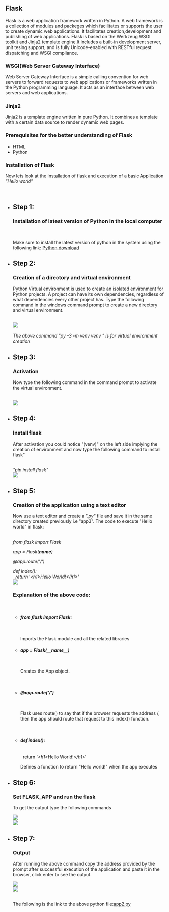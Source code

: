 <h2> Flask</h2>
<p> Flask is a web application framework written in Python. A web framework is a collection of modules and packeges which facilitates or supports the user to create dynamic web applications.
It facilitates creation,development and publishing of web applications. Flask is based on the Werkzeug WSGI toolkit and Jinja2 template engine.It includes a built-in development server, unit tesing support, and is fully Unicode-enabled with RESTful request dispatching and WSGI compliance.</p>
<h3> WSGI(Web Server Gateway Interface)</h3>
<p> Web Server Gateway Interface is a simple calling convention for web servers to forward requests to web applications or frameworks written in the Python programming language.
 It acts as an interface between web servers and web applications.</p>
 <h3>Jinja2</h3>
 <p>Jinja2 is a template engine written in pure Python. It combines a template with a certain data source to render dynamic web pages.</p>
 <h3> Prerequisites for the better understanding of Flask</h3>
 <ul><li>HTML</li><li>Python</li></ul>
 <h3> Installation of Flask</h3>
 <p> Now lets look at the installation of flask and execution of a basic Application <i>"Hello world"</i></p><br>
 <ul><li><h2>Step 1:</h2><h3> Installation of latest version of Python in the local computer</h3><br>
 <p> Make sure to install the  latest  version of python in the system using the following link: <a href="https://www.python.org/downloads/windows/">Python download</a></p>
 
 <li><h2>Step 2:</h2><h3>Creation of a directory and virtual environment</h3>
 <p> Python Virtual environment is used to create an isolated environment for Python projects. A project can have its own dependencies, regardless of what 
 dependencies every other project has. Type the following command in the windows command prompt to create a new directory and virtual environment. </p><br>
  <img src="direnv.png"/><br><br>
  <i>The above command "py -3 -m venv venv " is for virtual environment creation</i><br>
 
 <li><h2>Step 3:</h2><h3> Activation</h3>
   <p> Now type the following command in the command prompt to activate the virtual environment.</p><br>
   <img src="activate.png"/><br>
 
  <li><h2>Step 4:</h2><h3> Install flask</h3> 
   <p> After activation you could notice "(venv)" on the left side implying the creation of environment and now type the following command to install flask"</p><br>
 <i>"pip install flask"</i><br>
  <img src="pipinstallflask (2).png"/><br>
  
  
   <li><h2>Step 5:</h2><h3>Creation of the application using a text editor</h3>
    <p> Now use a text editor and create a <i>".py"</i> file and save it in the same directory created previously i.e "app3". The code to execute "Hello world" in flask: </p><br>
	<i>from flask import Flask<br>

app = Flask(__name__)<br>

@app.route('/')<br>

def index():<br>
	&nbsp;&nbsp;return '<*h1*>Hello World!</*h1*>'</i><br>
 <img src="textedit1.png"/><br>
 
 <h3>Explanation of the above code:</h3><br>
 <ul><li><i><h4>from flask import Flask:</h4></i><br>
 <p> Imports the Flask module and all the related libraries</p>
<li><i><h4>app = Flask(__name__)</h4></i><br>
 <p> Creates the App object.</p><br>
 <li><i><h4>@app.route('/')</h4></i><br>
 <p> Flask uses route() to say that if the browser requests the address /, then the app should route that request to this index() function.</p></li><br> 
	<li><i><h4>def index():</h4></i><br>
	&nbsp;&nbsp;return '<<i>h1</i>>Hello World!<<i>/h1</i>>'<br>
   <p> Defines a function to return "Hello world!" when the app executes</p></li></ul>
  
 
 <li><h2>Step 6:</h2><h3>Set FLASK_APP and run the flask</h3>
 <p> To get the output type the following commands</p>
 <img src="setfla.png"/><br>
 <img src="flarun.png"/><br>
 
 <li><h2>Step 7:</h2><h3>Output</h3>
 <p> After running the above command copy the address provided by the prompt after successful execution of the application and paste it in the browser, click enter to see the output.</p>
 <img src="serv.png"/><br>
 <img src="output.png"/><br><br>
 
 
 The following is the link to the above python file:<a href="app2.py">app2.py</a>
     
 
 
 
    
   
 
 
 
